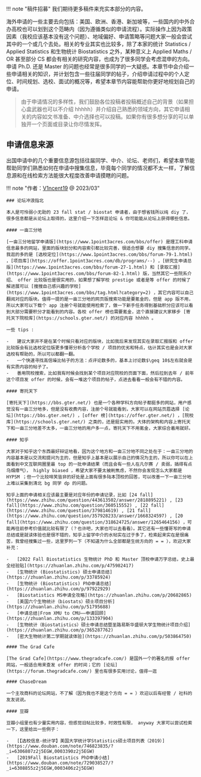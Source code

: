 !!! note "稿件招募"
    我们期待更多稿件来充实本部分的内容。

海外申请的一些主要去向包括：美国、欧洲、香港、新加坡等，一些国内的中外合办高校也可以划到这个范畴内（因为遵循类似的申请流程）。实际操作上因为政策因素（我校应该基本没有这个问题）、地域偏好、申请策略等问题大家一般会尝试其中的一个或几个去处。相关的专业其实也比较多，除了本家的统计 Statistics / Applied Statistics 和生物统计 Biostatistics 之外，某种意义上 Applied Maths / OR 甚至部分 CS 都会有相关的研究内容，也成为了很多同学会考虑混申的方向。申请 Ph.D. 还是 Master 的问题也经常是很多同学的一大疑惑。本章节中会介绍一些申请相关的知识，并计划包含一些往届同学的帖子，介绍申请过程中的个人定位、时间规划、选校、面试的概况等，希望本章节内容能帮助你更好地规划自己的申请。

> 由于申请情况的多样性，我们鼓励各位投稿者投稿概述自己的背景（如果担心盒武器也可以不介绍 hhhhh）并介绍自己熟悉的领域方向，其它申请相关的内容如文书准备、中介选择也可以投稿。如果你有很多想分享的可以单独开一个页面或目录让你尽情发挥。



## 申请信息来源

出国申请中的几个重要信息源包括往届同学、中介、论坛、老师们，希望本章节能帮助同学们熟悉如何在申请中搜集信息，毕竟每个同学的情况都不太一样，了解信息源和在线检索方法能很大程度改善申请摸瞎的问题。

!!! note "作者：[V1ncent19](https://v1ncent19.github.io/) @ 2023/03"

    ### 论坛冲浪指北

    本人是可怜弱小无助的 23 fall stat / biostat 申请者，由于想省钱所以纯 diy 了，很多信息都是从论坛上取得的，这里介绍一下怎样逛论坛 & 你可能能从论坛上获得哪些信息。

    #### 一亩三分地

    [一亩三分地留学申请版](https://www.1point3acres.com/bbs/offer) 是理工科申请信息最多的网站，里面的版块划分和内容索引都比较完善，很适合想要 diy 搜集信息的同学。我逛的多的是 [选校定位](https://www.1point3acres.com/bbs/forum-79-1.html) ，[项目库](https://offer.1point3acres.com/db/programs/--) ，[研究生申请总版](https://www.1point3acres.com/bbs/forum-27-1.html) 和 [录取汇报](https://www.1point3acres.com/bbs/forum-82-1.html) 版，当然其它一些院系介绍、 offer 比较版也是很实用的，如果想了解学校 prestige 或者是等 offer 的时候了解进展可以 [搜搜自己感兴趣的学校](https://www.1point3acres.com/bbs/tag.html?category=2) ，其它内容可以自己翻阅对应的版块。值得一提的是一亩三分地的网页版搜索功能是要氪金的，但是 app 版不用，所以大家可以下载个 app 注册个号就能使用检索了，做一下新手任务得到基础积分应该可以看到大部分需要积分才能看到的内容。各校 offer 榜也需要氪金，这个直接建议大家移步 [寄托天下院校库](https://schools.gter.net/) 的对应内容 hhhhh 。

    一些 tips :

    -   建议大家并不是在某个时候只看对应的版块，比如我后来发现其实在录取汇报版和 offer 比较版会有比选校定位版更多懂哥分析各个学校 / 项目的优劣和特点，估计其实也是会对大家选校有帮助的，所以可以都翻一翻。
    -   一个快速寻找高信噪比帖子的方法：点评论数多的，基本上讨论数$\geq 10$左右就会是有实质内容的帖子了。
    -   善用院校搜索，比如我有时候会找到某个项目对应院校的页面下面，然后拉到去年 / 前年这个项目发 offer 的时候，会有一堆这个项目的帖子，点进去看看一般会有不错的内容。

    #### 寄托天下

    [寄托天下](https://bbs.gter.net/) 也是一个各种学科方向帖子都挺多的网站，用户感觉没有一亩三分地多，但是没有收费内容，注册个号就能看到，大家可以在网站页眉选择 [论坛](https://bbs.gter.net/) ，[offer 榜](https://offer.gter.net/) ，[院校库](https://schools.gter.net/) 之类的，还是挺实用的。大体的架构和内容上寄托天下和一亩三分地差不太多，一亩三分地的用户多一点，寄托天下不用氪金，大家综合着用就好。

    #### 知乎

    大家对于知乎这个东西最好辩证地看，因为这个地方和一亩三分地不同之处在于：一亩三分地的内容基本是以交流和提问为主的，但是知乎上基本是以展示自己的情况为主的，所以你可以在上面看到中文互联网圈里最 top 的一批申请结果（而且会有一些人在凡尔赛 / 卖弱，搞得有点乌烟瘴气）， highly biased ，希望大家不要太被刷焦虑，不然你会发现怎么大家都是 HYPSM ；但一个比较啼笑皆非的好处是上面有很多陆本顶校的回答，可以改善一下一亩三分地上难以采集到清北 bg 同学 dp 的问题。
    
    知乎上面的申请相关应该最主要是对应年份的申请记录，比如 [24 fall](https://www.zhihu.com/question/443613502/answer/2818895221) , [23 fall](https://www.zhihu.com/question/360515552) , [22 fall](https://www.zhihu.com/question/379814619) , [21 fall](https://www.zhihu.com/question/357928233/answer/1668324597) , [20 fall](https://www.zhihu.com/question/318624725/answer/1265464156) ，可能再往前参考价值就比较有限了（？也许吧，大家也可以去看看）。其它还有一些懂哥写的申请总结或是就读体验也是很不错的，知乎上留学中介的水帖实在过于多了，检索起来实在是很痛苦，我曾经搜集过一些，这里罗列一下（不知道为什么全部都是生统方向的 = = ），欢迎大家补充：
    
    -   [2022 Fall Biostatistics 生物统计 PhD 和 Master 顶校申请万字总结，史上最全经验贴](https://zhuanlan.zhihu.com/p/475982417)
    -   [生物统计 (Biostatistics) 硕士申请总结](https://zhuanlan.zhihu.com/p/33785924)
    -   [生物统计 (Biostatistics) PhD申请总结](https://zhuanlan.zhihu.com/p/97922929)
    -   [Biostatistics MS申请全攻略](https://zhuanlan.zhihu.com/p/20682865)
    -   [美国六个生物统计（biostats）硕士项目分析](https://zhuanlan.zhihu.com/p/51795688)
    -   [申请总结|From XMU to CMU——申请回顾](https://zhuanlan.zhihu.com/p/133397904)
    -   [生物统计（Biostatistics）硕士申请总结暨圣路易斯华盛顿大学生物统计项目介绍](https://zhuanlan.zhihu.com/p/365287762)
    -   [密大生物统计第二学期就读体验](https://zhuanlan.zhihu.com/p/503864750)

    #### The Grad Cafe

    [The Grad Cafe](https://www.thegradcafe.com/) 是国外一个的著名的报 offer 网站，一般适合用来查发 offer 的时间；它的 [论坛](https://forum.thegradcafe.com/) 里也有很多实用讨论，值得一逛

    #### ChaseDream

    一个主攻商科的论坛网站，不了解（因为我也不是这个方向 = = ）欢迎以后有经管 / 社科的友友说说。

    #### 豆瓣

    豆瓣小组里也有少量实用内容，但感觉旧帖比较多，时效性有限， anyway 大家可以尝试检索一下，这里给出一些例子：

    -   [【选校信息-统计学】美国大学统计学Statistics硕士项目列表（2019）](https://www.douban.com/note/746823835/?_i=6306807z2j5EGW,0003390z2j5EGW)
    -   [2019Fall Biostatistics PhD申请小结](https://www.douban.com/note/729038527/?_i=6308855z2j5EGW,0003406z2j5EGW)

